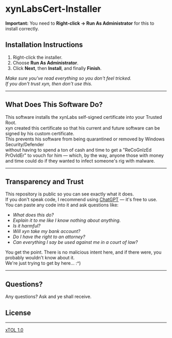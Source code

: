 # xynLabsCert-Installer

**Important:** You need to **Right-click → Run As Administrator** for this to install correctly.

## Installation Instructions

1. Right-click the installer.
2. Choose **Run As Administrator**.
3. Click **Next**, then **Install**, and finally **Finish**.

*Make sure you've read everything so you don't feel tricked.*  
*If you don't trust xyn, then don't use this.*

---

## What Does This Software Do?

This software installs the xynLabs self-signed certificate into your Trusted Root.  
xyn created this certificate so that his current and future software can be signed by his custom certificate.  
This prevents his software from being quarantined or removed by Windows Security/Defender  
without having to spend a ton of cash and time to get a "ReCoGnIzEd PrOvIdEr" to vouch for him — which, by the way, anyone those with money and time could do if they wanted to infect someone's rig with malware.

---

## Transparency and Trust

This repository is public so you can see exactly what it does.  
If you don't speak code, I recommend using [ChatGPT](https://chatgpt.com/) — it's free to use.  
You can paste any code into it and ask questions like:

- *What does this do?*
- *Explain it to me like I know nothing about anything.*
- *Is it harmful?*
- *Will xyn take my bank account?*
- *Do I have the right to an attorney?*
- *Can everything I say be used against me in a court of law?*

You get the point. There is no malicious intent here, and if there were, you probably wouldn't know about it.  
We're just trying to get by here... :^)

---

## Questions?

Any questions? Ask and ye shall receive.

## License

---
[xTOL 1.0](https://github.com/xynLabs-xyn/xynNotes?tab=License-1-ov-file#readme)
